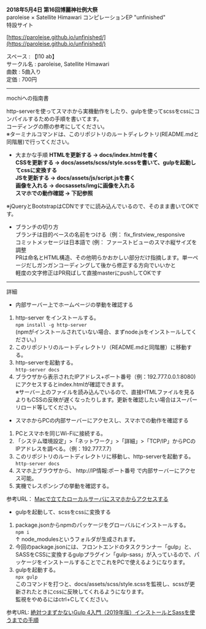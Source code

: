 **2018年5月4日 第16回博麗神社例大祭**  
paroleise × Satellite Himawari コンピレーションEP
"unfinished"  
特設サイト

[https://paroleise.github.io/unfinished/](https://paroleise.github.io/unfinished/)  

スペース : 【I10 ab】  
サークル名 : paroleise, Satellite Himawari  
曲数 : 5曲入り  
定価 : 700円  




***
mochiへの指南書  

http-serverを使ってスマホから実機動作をしたり、gulpを使ってscssをcssにコンパイルするための手順を書いてます。  
コーディングの際の参考にしてください。  
※ターミナルコマンドは、このリポジトリのルートディレクトリ(README.mdと同階層)で行ってください。

* 大まかな手順
**HTMLを更新する → docs/index.htmlを書く**  
**CSSを更新する → docs/assets/scss/style.scssを書いて、gulpを起動してcssに変換する**  
**JSを更新する → docs/assets/js/script.jsを書く**  
**画像を入れる → docsassets/imgに画像を入れる**  
**スマホでの動作確認 → 下記参照**

※jQueryとBootstrapはCDNですでに読み込んでいるので、そのまま書いてOKです。

* ブランチの切り方  
ブランチは目的ベースの名前をつける（例： fix_firstview_responsive  
コミットメッセージは日本語で  (例： ファーストビューのスマホ縦サイズを調整  
PRは命名とHTML構造、その他明らかおかしい部分だけ指摘します。単一ページだしガンガンコーディングして後から修正する方向でいいかと  
軽度の文字修正はPR飛ばして直接masterにpushしてOKです  

***
詳細  

* 内部サーバー上でホームページの挙動を確認する  
1. http-server をインストールする。  
`npm install -g http-server`  
(npmがインストールされていない場合、まずnode.jsをインストールしてください。)
2. このリポジトリのルートディレクトリ（README.mdと同階層）に移動する。  
3. http-serverを起動する。  
`http-server docs`  
4. ブラウザから表示されたIPアドレス+ポート番号（例：192.777.0.0.1:8080)にアクセスするとindex.htmlが確認できます。  
※サーバー上のファイルを読み込んでいるので、直接HTMLファイルを見るよりもCSSの反映が遅くなったりします。更新を確認したい場合はスーパーリロード等してください。

* スマホからPCの内部サーバーにアクセスし、スマホでの動作を確認する  
1. PCとスマホを同じWi-Fiに接続する。
2. 「システム環境設定」>「ネットワーク」>「詳細」>「TCP/IP」からPCのIPアドレスを調べる。（例：192.777.7.7）
3. このリポジトリのルートディレクトリに移動し、http-serverを起動する。  
`http-server docs`
4. スマホ上ブラウザから、 http://IP情報:ポート番号 で内部サーバーにアクセス可能。
5. 実機でレスポンシブの挙動を確認する。

参考URL：
[Macで立てたローカルサーバにスマホからアクセスする](https://qiita.com/shh-nkmr/items/ca134c6e39df6ecf9d4b)

* gulpを起動して、scssをcssに変換する  
1. package.jsonからnpmのパッケージをグローバルにインストールする。  
`npm i`  
↑ node_modulesというフォルダが生成されます。
2. 今回のpackage.jsonには、フロントエンドのタスクランナー「gulp」と、SASSをCSSに変換するgulpプラグイン「gulp-sass」が入っているので、パッケージをインストールすることでこれをPCで使えるようになります。
3. gulpを起動する。  
`npx gulp`  
このコマンドを打つと、docs/assets/scss/style.scssを監視し、scssが更新されたときにcssに反映してくれるようになります。  
監視をやめるにはctrl+Cしてください。

参考URL:
[絶対つまずかないGulp 4入門（2019年版）インストールとSassを使うまでの手順](https://ics.media/entry/3290/)